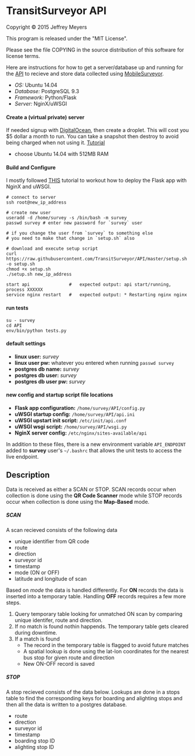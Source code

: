 # TransitSurveyor API

Copyright © 2015 Jeffrey Meyers


This program is released under the "MIT License".


Please see the file COPYING in the source
distribution of this software for license terms.


Here are instructions for how to get a server/database up and running for the [API](https://github.com/TransitSurveyor/API) to recieve and store data collected using [MobileSurveyor](https://github.com/TransitSurveyor/MobileSurveyor).

+ *OS:* Ubuntu 14.04
+ *Database:* PostgreSQL 9.3
+ *Framework:* Python/Flask
+ *Server:* NginX/uWSGI

#### Create a (virtual private) server
If needed signup with [DigitalOcean](https://www.digitalocean.com/), then create a droplet. This will cost you $5 dollar a month to run. You can take a snapshot then destroy to avoid being charged when not using it. [Tutorial](https://www.digitalocean.com/community/tutorials/how-to-create-your-first-digitalocean-droplet-virtual-server)
+ choose Ubuntu 14.04 with 512MB RAM

#### Build and Configure

I mostly followed [THIS](https://www.digitalocean.com/community/tutorials/how-to-serve-flask-applications-with-uwsgi-and-nginx-on-ubuntu-14-04) tutorial to workout how to deploy the Flask app with NginX and uWSGI.

```shell
# connect to server
ssh root@new_ip_address

# create new user
useradd -d /home/survey -s /bin/bash -m survey
passwd survey # enter new password for `survey` user

# if you change the user from `survey` to something else
# you need to make that change in `setup.sh` also

# download and execute setup script
curl https://raw.githubusercontent.com/TransitSurveyor/API/master/setup.sh -o setup.sh
chmod +x setup.sh
./setup.sh new_ip_address

start api               #   expected output: api start/running, process XXXXXX
service nginx restart   #   expected output: * Restarting nginx nginx

```

#### run tests

```shell
su - survey
cd API
env/bin/python tests.py
```

#### default settings
+ **linux user:** *survey*
+ **linux user pw:** whatever you entered when running `passwd survey`
+ **postgres db name:** *survey*
+ **postgres db user:** *survey*
+ **postgres db user pw:** *survey*

#### new config and startup script file locations
+ **Flask app configuration:** `/home/survey/API/config.py`
+ **uWSGI startup config:** `/home/survey/API/api.ini`
+ **uWSGI upstart init script:** `/etc/init/api.conf`
+ **uWSGI wsgi script:** `/home/survey/API/wsgi.py`
+ **NginX server config:** `/etc/nginx/sites-available/api`

In addition to these files, there is a new environment variable `API_ENDPOINT` added to **survey** user's `~/.bashrc` that allows the unit tests to access the live endpoint.


## Description

Data is received as either a SCAN or STOP. SCAN records occur when collection is done using the **QR Code Scanner** mode while STOP records occur when collection is done using the **Map-Based** mode.

##### SCAN

A scan recieved consists of the following data

- unique identifier from QR code
- route
- direction
- surveyor id
- timestamp
- mode (ON or OFF)
- latitude and longitude of scan

Based on *mode* the data is handled differently. For **ON** records the data is inserted into a temporary table. Handling **OFF** records requires a few more steps.

1. Query temporary table looking for unmatched ON scan by comparing unique identifer, route and direction.
2. If no match is found nothin happends. The temporary table gets cleared during downtime.
3. If a match is found
    - The record in the temporary table is flagged to avoid future matches
    - A spatial lookup is done using the lat-lon coordinates for the nearest bus stop for given route and direction
    - New ON-OFF record is saved

##### STOP

A stop recieved consists of the data below. Lookups are done in a stops table to find the corresponding keys
for boarding and alighting stops and then all the data is written to a postgres database.

- route
- direction
- surveyor id
- timestamp
- boarding stop ID
- alighting stop ID
